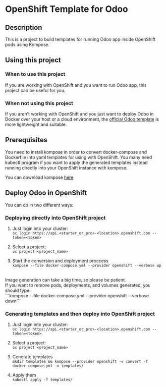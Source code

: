 # OpenShift Template for Odoo

## Description
This is a project to build templates for running Odoo app inside OpenShift pods using Kompose.

## Using this project
### When to use this project
If you are working with OpenShift and you want to run Odoo app, this project can be useful for you.

### When not using this project
If you aren't working with OpenShift and you just want to deploy Odoo in Docker over your host or a cloud environment, the [official Odoo template](https://hub.docker.com/_/odoo/) is more lightweight and suitable.

## Prerequisites
You need to install kompose in order to convert docker-compose and Dockerfile into yaml templates for using with OpenShift. You many need kubectl program if you want to apply the generated templates instead running directly into your OpenShift instance with kompose.

You can download kompose [here](https://github.com/kubernetes/kompose/blob/master/docs/installation.md)

## Deploy Odoo in OpenShift
You can do in two different ways:

### Deploying directly into OpenShift project
1. Just login into your cluster:<br/>
```oc login https://api.<starter_or_pro>-<location>.openshift.com --token=<token>```

2. Select a project:<br/>
```oc project <project_name>```

3. Start the conversion and deployment proccess <br/>
```kompose --file docker-compose.yml --provider openshift --verbose up```
<br/>
Image generation can take a big time, so please be patient.
<br/>
If you want to remove pods, deployments, and volumes generated, you should type:<br/>
```kompose --file docker-compose.yml --provider openshift --verbose down```

### Generating templates and then deploy into OpenShift project

1. Just login into your cluster:<br/>
```oc login https://api.<starter_or_pro>-<location>.openshift.com --token=<token>```

2. Select a project:<br/>
```oc project <project_name>```

3. Generate templates<br/>
```mkdir templates && kompose --provider openshift -v convert -f docker-compose.yml -o templates/```

4. Apply them<br/>
```kubectl apply -f templates/```
